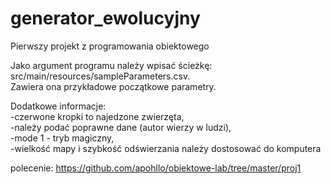 # generator_ewolucyjny <br />
Pierwszy projekt z programowania obiektowego<br />

Jako argument programu należy wpisać ścieżkę: src/main/resources/sampleParameters.csv. <br />
Zawiera ona przykładowe początkowe parametry. <br />

Dodatkowe informacje: <br />
-czerwone kropki to najedzone zwierzęta, <br />
-należy podać poprawne dane (autor wierzy w ludzi), <br />
-mode 1 - tryb magiczny, <br />
-wielkość mapy i szybkość odświerzania należy dostosować do komputera <br />


polecenie: https://github.com/apohllo/obiektowe-lab/tree/master/proj1
